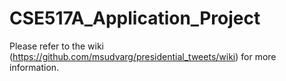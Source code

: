 # CSE517A_Application_Project

Please refer to the wiki (https://github.com/msudvarg/presidential_tweets/wiki) for more information.
